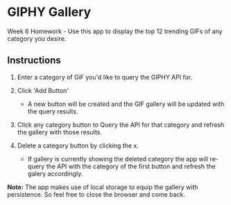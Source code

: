# GIPHY Gallery
Week 6 Homework - Use this app to display the top 12 trending GIFs of any category you desire.

## Instructions

1. Enter a category of GiF you'd like to query the GIPHY API for.

2. Click 'Add Button'
    * A new button will be created and the GIF gallery will be updated with the query results.

3. Click any category button to Query the API for that category and refresh the gallery with those results.

4. Delete a category button by clicking the x.
    * If gallery is currently showing the deleted category the app will re-query the API with the category of the first button and refresh the galery accordingly.

**Note:** The app makes use of local storage to equip the gallery with persistence. So feel free to close the browser and come back.



